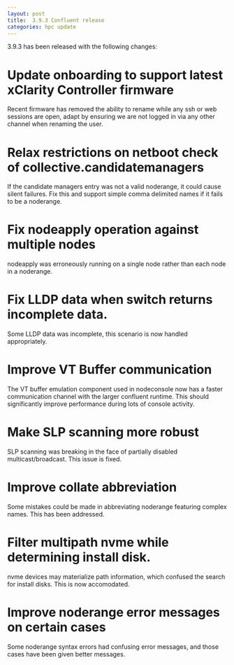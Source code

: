 ```yaml
---
layout: post
title:  3.9.3 Confluent release
categories: hpc update
---
```


3.9.3 has been released with the following changes:


# Update onboarding to support latest xClarity Controller firmware

Recent firmware has removed the ability to rename while any ssh or web sessions are
open, adapt by ensuring we are not logged in via any other channel when renaming the
user.

# Relax restrictions on netboot check of collective.candidatemanagers

If the candidate managers entry was not a valid noderange, it could cause silent failures.
Fix this and support simple comma delimited names if it fails to be a noderange.

# Fix nodeapply operation against multiple nodes

nodeapply was erroneously running on a single node rather than each node in a noderange.

# Fix LLDP data when switch returns incomplete data.

Some LLDP data was incomplete, this scenario is now handled appropriately.

# Improve VT Buffer communication

The VT buffer emulation component used in nodeconsole now has a faster communication channel
with the larger confluent runtime. This should significantly improve performance during lots of console activity.

# Make SLP scanning more robust

SLP scanning was breaking in the face of partially disabled multicast/broadcast. This issue is fixed.

# Improve collate abbreviation

Some mistakes could be made in abbreviating noderange featuring complex names. This has been addressed.

# Filter multipath nvme while determining install disk.

nvme devices may materialize path information, which confused the search for install disks. This is
now accomodated.

# Improve noderange error messages on certain cases

Some noderange syntax errors had confusing error messages, and those cases have been given
better messages.

